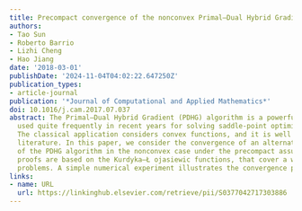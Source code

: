 ```yaml
---
title: Precompact convergence of the nonconvex Primal–Dual Hybrid Gradient algorithm
authors:
- Tao Sun
- Roberto Barrio
- Lizhi Cheng
- Hao Jiang
date: '2018-03-01'
publishDate: '2024-11-04T04:02:22.647250Z'
publication_types:
- article-journal
publication: '*Journal of Computational and Applied Mathematics*'
doi: 10.1016/j.cam.2017.07.037
abstract: The Primal–Dual Hybrid Gradient (PDHG) algorithm is a powerful algorithm
  used quite frequently in recent years for solving saddle-point optimization problems.
  The classical application considers convex functions, and it is well studied in
  literature. In this paper, we consider the convergence of an alternative formulation
  of the PDHG algorithm in the nonconvex case under the precompact assumption. The
  proofs are based on the Kurdyka–Ł ojasiewic functions, that cover a wide range of
  problems. A simple numerical experiment illustrates the convergence properties.
links:
- name: URL
  url: https://linkinghub.elsevier.com/retrieve/pii/S0377042717303886
---
```

